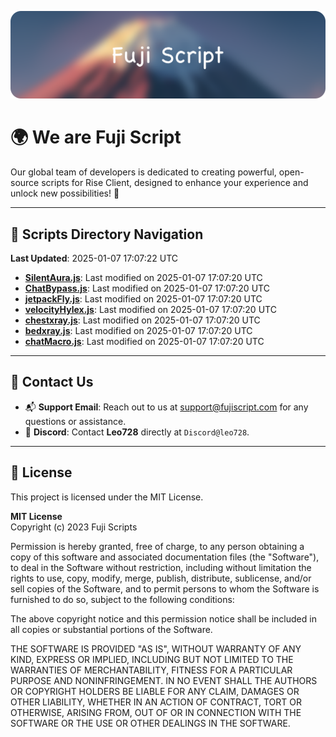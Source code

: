 ![Banner](.github/b.webp)

# 🌍 **We are Fuji Script**

Our global team of developers is dedicated to creating powerful, open-source scripts for Rise Client, designed to enhance your experience and unlock new possibilities! 🌟

---
<!-- SCRIPTS_NAVIGATION_START -->
## 📂 **Scripts Directory Navigation**

**Last Updated**: 2025-01-07 17:07:22 UTC

- **[SilentAura.js](scripts/SilentAura.js)**: Last modified on 2025-01-07 17:07:20 UTC
- **[ChatBypass.js](scripts/ChatBypass.js)**: Last modified on 2025-01-07 17:07:20 UTC
- **[jetpackFly.js](scripts/jetpackFly.js)**: Last modified on 2025-01-07 17:07:20 UTC
- **[velocityHylex.js](scripts/velocityHylex.js)**: Last modified on 2025-01-07 17:07:20 UTC
- **[chestxray.js](scripts/chestxray.js)**: Last modified on 2025-01-07 17:07:20 UTC
- **[bedxray.js](scripts/bedxray.js)**: Last modified on 2025-01-07 17:07:20 UTC
- **[chatMacro.js](scripts/chatMacro.js)**: Last modified on 2025-01-07 17:07:20 UTC

<!-- SCRIPTS_NAVIGATION_END -->

---

## 💬 **Contact Us**  
- 📬 **Support Email**: Reach out to us at [support@fujiscript.com](mailto:support@fujiscript.com) for any questions or assistance.  
- 💬 **Discord**: Contact **Leo728** directly at `Discord@leo728`.

---

## 📜 **License**

This project is licensed under the MIT License.  

**MIT License**  
Copyright (c) 2023 Fuji Scripts  

Permission is hereby granted, free of charge, to any person obtaining a copy of this software and associated documentation files (the "Software"), to deal in the Software without restriction, including without limitation the rights to use, copy, modify, merge, publish, distribute, sublicense, and/or sell copies of the Software, and to permit persons to whom the Software is furnished to do so, subject to the following conditions:  

The above copyright notice and this permission notice shall be included in all copies or substantial portions of the Software.  

THE SOFTWARE IS PROVIDED "AS IS", WITHOUT WARRANTY OF ANY KIND, EXPRESS OR IMPLIED, INCLUDING BUT NOT LIMITED TO THE WARRANTIES OF MERCHANTABILITY, FITNESS FOR A PARTICULAR PURPOSE AND NONINFRINGEMENT. IN NO EVENT SHALL THE AUTHORS OR COPYRIGHT HOLDERS BE LIABLE FOR ANY CLAIM, DAMAGES OR OTHER LIABILITY, WHETHER IN AN ACTION OF CONTRACT, TORT OR OTHERWISE, ARISING FROM, OUT OF OR IN CONNECTION WITH THE SOFTWARE OR THE USE OR OTHER DEALINGS IN THE SOFTWARE.  
